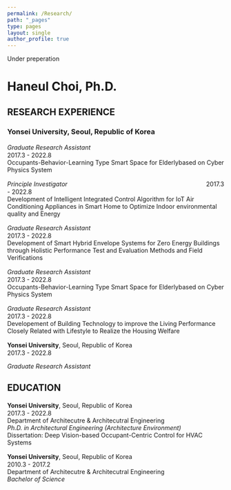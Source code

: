 ```yaml
---
permalink: /Research/
path: "_pages"
type: pages
layout: single
author_profile: true
---
```

Under preperation
# Haneul Choi, Ph.D.

## RESEARCH EXPERIENCE
### Yonsei University, Seoul, Republic of Korea
_Graduate Research Assistant_　　　　　　　　　　　　　　　　　　　　　　　2017.3 - 2022.8   
Occupants-Behavior-Learning Type Smart Space for Elderlybased on Cyber Physics System   

_Principle Investigator_　　　　　　　　　　　　　　　　　　　　　　　2017.3 - 2022.8   
Development of Intelligent Integrated Control Algorithm for IoT Air Conditioning Appliances in Smart Home to Optimize Indoor environmental quality and Energy
   

_Graduate Research Assistant_　　　　　　　　　　　　　　　　　　　　　　　2017.3 - 2022.8   
Development of Smart Hybrid Envelope Systems for Zero Energy Buildings through Holistic Performance Test and Evaluation Methods and Field Verifications   

_Graduate Research Assistant_　　　　　　　　　　　　　　　　　　　　　　　2017.3 - 2022.8   
Occupants-Behavior-Learning Type Smart Space for Elderlybased on Cyber Physics System   

_Graduate Research Assistant_　　　　　　　　　　　　　　　　　　　　　　　2017.3 - 2022.8   
Developement of Building Technology to improve the Living Performance Closely Related with Lifestyle to Realize the Housing Welfare   


__Yonsei University__, Seoul, Republic of Korea　　　　　　　　　　　　　　2017.3 - 2022.8   

_Graduate Research Assistant_

## EDUCATION
__Yonsei University__, Seoul, Republic of Korea　　　　　　　　　　　　　　2017.3 - 2022.8   
Department of Architecutre & Architecutral Engineering   
_Ph.D. in Architectural Engineering (Architecture Environment)_   
Dissertation: Deep Vision-based Occupant-Centric Control for HVAC Systems

__Yonsei University__, Seoul, Republic of Korea　　　　　　　　　　　　　　2010.3 - 2017.2   
Department of Architecutre & Architecutral Engineering   
_Bachelor of Science_

